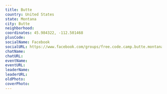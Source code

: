 ```yaml
---
title: Butte
country: United States
state: Montana
city: Butte
neighborhood: 
coordinates: 45.984322, -112.501468
plusCode:
socialName: Facebook
socialURL: https://www.facebook.com/groups/free.code.camp.butte.montana
chatName:
chatURL:
eventName:
eventURL:
leaderName:
leaderURL:
oldPhoto: 
coverPhoto:
---
```

